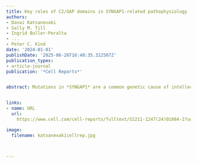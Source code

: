 ```yaml
---
title: Key roles of C2/GAP domains in SYNGAP1-related pathophysiology
authors:
- Danai Katsanevaki
- Sally M. Till
- Ingrid Buller-Peralta
- ...
- Peter C. Kind
date: '2024-01-01'
publishDate: '2025-06-26T16:48:35.322507Z'
publication_types:
- article-journal
publication: '*Cell Reports*'


abstract: Mutations in *SYNGAP1* are a common genetic cause of intellectual disability (ID) and a risk factor for autism. *SYNGAP1* encodes a synaptic GTPase-activating protein (GAP) that has both signaling and scaffolding roles. Most pathogenic variants of *SYNGAP1* are predicted to result in haploinsufficiency. However, some affected individuals carry missense mutations in its calcium/lipid binding (C2) and GAP domains, suggesting that many clinical features result from loss of functions carried out by these domains. To test this hypothesis, we targeted the exons encoding the C2 and GAP domains of SYNGAP. Rats heterozygous for this deletion exhibit reduced exploration and fear extinction, altered social investigation, and spontaneous seizures—key phenotypes shared with Syngap heterozygous null rats. Together, these findings indicate that the reduction of SYNGAP C2/GAP domain function is a main feature of SYNGAP haploinsufficiency. This rat model provides an important system for the study of ID, autism, and epilepsy.


links:
- name: URL
  url: 
    https://www.cell.com/cell-reports/fulltext/S2211-1247(24)01084-2?uuid=uuid%3A55b1888b-28cc-4ff1-b6fe-7cd0e2d561bc

image:
  filename: katsanevakicellrep.jpg



---
```

